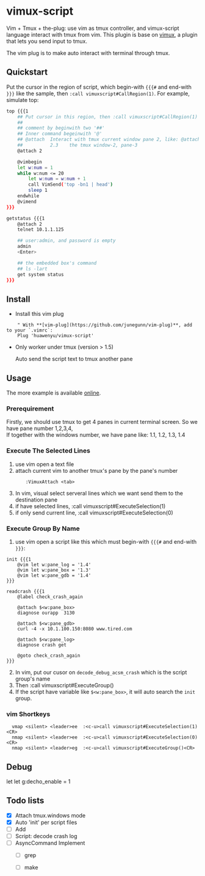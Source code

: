 # vimux-script

Vim + Tmux + the-plug: use vim as tmux controller, and vimux-script language interact with tmux from vim.
This plugin is base on [vimux](https://github.com/benmills/vimux), a plugin that lets you send input to tmux.

The vim plug is to make auto interact with terminal through tmux.

## Quickstart

Put the cursor in the region of script, which begin-with `{{{#` and end-with `}}}` like the sample,
then `:call vimuxscript#CallRegion(1)`.
For example, simulate top:

```sh
top {{{1
    ## Put cursor in this region, then :call vimuxscript#CallRegion(1)
    ##
    ## comment by beginwith two '##'
    ## Inner command begeinwith '@'
    ## @attach  Interact with tmux current window pane 2, like: @attach [<window>.]pane
    ##          2.3    the tmux window-2, pane-3
    @attach 2

	@vimbegin
	let w:num = 1
	while w:num <= 20
		let w:num = w:num + 1
		call VimSend('top -bn1 | head')
        sleep 1
	endwhile
	@vimend
}}}
```

```sh
getstatus {{{1
    @attach 2
    telnet 10.1.1.125

    ## user:admin, and password is empty
    admin
    <Enter>

    ## the embedded box's command
    ## ls -lart
    get system status
}}}
```

## Install

- Install this vim plug
```vim
    " With **[vim-plug](https://github.com/junegunn/vim-plug)**, add to your `.vimrc`:
    Plug 'huawenyu/vimux-script'
```
- Only worker under tmux (version > 1.5)

    Auto send the script text to tmux another pane

## Usage

The more example is available [online](https://raw.github.com/huawenyu/vimux-script/master/example.txt).
### Prerequirement
Firstly, we should use tmux to get 4 panes in current terminal screen. So we have pane number 1,2,3,4,  
If together with the windows number, we have pane like: 1.1, 1.2, 1.3, 1.4

### Execute The Selected Lines

  1. use vim open a text file
  2. attach current vim to another tmux's pane by the pane's number
```
       :VimuxAttach <tab>
```
  3. In vim, visual select serveral lines which we want send them to the destination pane
  4. if have selected lines,    :call vimuxscript#ExecuteSelection(1)
  5. if only send current line, :call vimuxscript#ExecuteSelection(0)

### Execute Group By Name

  1. use vim open a script like this which must begin-with `{{{#` and end-with `}}}`:
```
init {{{1
	@vim let w:pane_log = '1.4'
	@vim let w:pane_box = '1.3'
	@vim let w:pane_gdb = '1.4'
}}}

readcrash {{{1
	@label check_crash_again

	@attach $<w:pane_box>
	diagnose ourapp  3130

	@attach $<w:pane_gdb>
	curl -4 -x 10.1.100.150:8080 www.tired.com

	@attach $<w:pane_log>
	diagnose crash get

	@goto check_crash_again
}}}
```
  2. In vim, put our cusor on `decode_debug_acsm_crash` which is the script group's name
  3. Then :call vimuxscript#ExecuteGroup()
  4. If the script have variable like `$<w:pane_box>`, it will auto search the `init` group.

### vim Shortkeys
```
  vmap <silent> <leader>ee  :<c-u>call vimuxscript#ExecuteSelection(1)<CR>
  nmap <silent> <leader>ee  :<c-u>call vimuxscript#ExecuteSelection(0)<CR>
  nmap <silent> <leader>eg  :<c-u>call vimuxscript#ExecuteGroup()<CR>
```

## Debug
let let g:decho_enable = 1

## Todo lists

- [x] Attach tmux.windows mode
- [x] Auto 'init' per script files
- [ ] Add <file>
- [ ] Script: decode crash log
- [ ] AsyncCommand Implement
  - [ ] grep
  - [ ] make


